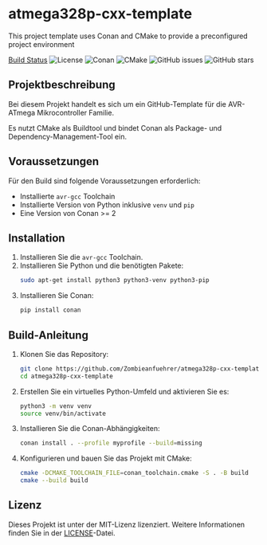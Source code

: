 # atmega328p-cxx-template
This project template uses Conan and CMake to provide a preconfigured project environment

[Build Status](https://github.com/Zombieanfuehrer/atmega328p-cxx-template/actions/workflows/build.yml/badge.svg)
![License](https://img.shields.io/github/license/Zombieanfuehrer/atmega328p-cxx-template)
![Conan](https://img.shields.io/badge/conan-2-blue)
![CMake](https://img.shields.io/badge/cmake-3.20.0-blue)
![GitHub issues](https://img.shields.io/github/issues/Zombieanfuehrer/atmega328p-cxx-template)
![GitHub stars](https://img.shields.io/github/stars/Zombieanfuehrer/atmega328p-cxx-template)

## Projektbeschreibung

Bei diesem Projekt handelt es sich um ein GitHub-Template für die AVR-ATmega Mikrocontroller Familie.

Es nutzt CMake als Buildtool und bindet Conan als Package- und Dependency-Management-Tool ein.

## Voraussetzungen

Für den Build sind folgende Voraussetzungen erforderlich:
- Installierte `avr-gcc` Toolchain
- Installierte Version von Python inklusive `venv` und `pip`
- Eine Version von Conan >= 2

## Installation

1. Installieren Sie die `avr-gcc` Toolchain.
2. Installieren Sie Python und die benötigten Pakete:
    ```sh
    sudo apt-get install python3 python3-venv python3-pip
    ```
3. Installieren Sie Conan:
    ```sh
    pip install conan
    ```

## Build-Anleitung

1. Klonen Sie das Repository:
    ```sh
    git clone https://github.com/Zombieanfuehrer/atmega328p-cxx-template.git
    cd atmega328p-cxx-template
    ```
2. Erstellen Sie ein virtuelles Python-Umfeld und aktivieren Sie es:
    ```sh
    python3 -m venv venv
    source venv/bin/activate
    ```
3. Installieren Sie die Conan-Abhängigkeiten:
    ```sh
    conan install . --profile myprofile --build=missing
    ```
4. Konfigurieren und bauen Sie das Projekt mit CMake:
    ```sh
    cmake -DCMAKE_TOOLCHAIN_FILE=conan_toolchain.cmake -S . -B build
    cmake --build build
    ```

## Lizenz

Dieses Projekt ist unter der MIT-Lizenz lizenziert. Weitere Informationen finden Sie in der [LICENSE](LICENSE)-Datei.